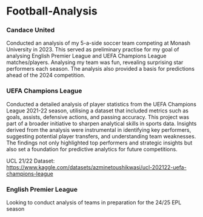 # Football-Analysis

### Candace United

Conducted an analysis of my 5-a-side soccer team competing at Monash University in 2023. This served as preliminary practise for my goal of analysing English Premier League and UEFA Champions League matches/players. Analysing my team was fun, revealing surprising star performers each season. The analysis also provided a basis for predictions ahead of the 2024 competition.

### UEFA Champions League

Conducted a detailed analysis of player statistics from the UEFA Champions League 2021-22 season, utilising a dataset that included metrics such as goals, assists, defensive actions, and passing accuracy. This project was part of a broader initiative to sharpen analytical skills in sports data. Insights derived from the analysis were instrumental in identifying key performers, suggesting potential player transfers, and understanding team weaknesses. The findings not only highlighted top performers and strategic insights but also set a foundation for predictive analytics for future competitions.

UCL 21/22 Dataset: https://www.kaggle.com/datasets/azminetoushikwasi/ucl-202122-uefa-champions-league

### English Premier League

Looking to conduct analysis of teams in preparation for the 24/25 EPL season
